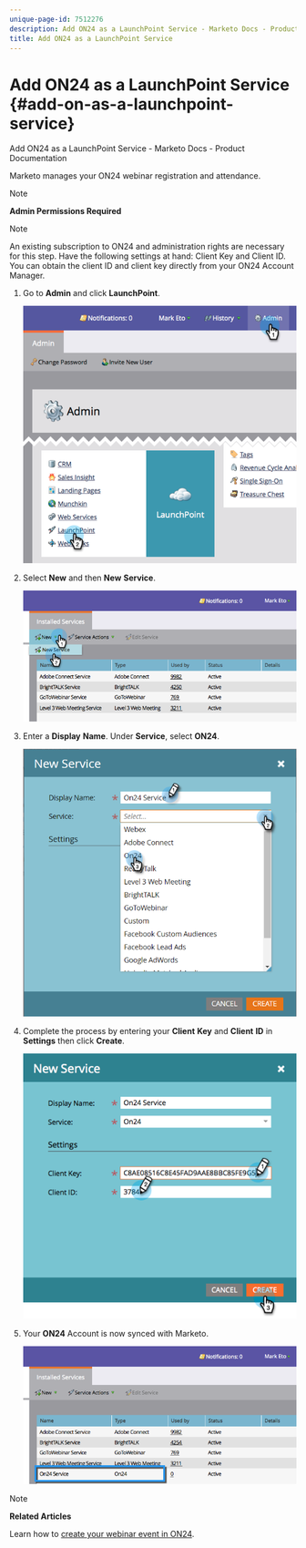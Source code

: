 ```yaml
---
unique-page-id: 7512276
description: Add ON24 as a LaunchPoint Service - Marketo Docs - Product Documentation
title: Add ON24 as a LaunchPoint Service
---
```


# Add ON24 as a LaunchPoint Service {#add-on-as-a-launchpoint-service}

Add ON24 as a LaunchPoint Service - Marketo Docs - Product Documentation

Marketo manages&nbsp;your ON24 webinar registration and attendance.

>[!NOTE]
>
>**Admin Permissions Required**

>[!NOTE]
>
>An existing subscription to ON24 and administration rights are necessary for this step. Have the following settings at hand: Client Key and Client ID. You can obtain the client ID and client key directly from your ON24 Account Manager.

1. Go to&nbsp;**Admin** and click&nbsp;**LaunchPoint**.

   ![](assets/image2015-4-23-10-3a15-3a50.png)

1. Select&nbsp;**New**&nbsp;and then&nbsp;**New** **Service**.

   ![](assets/on24-new-service.png)

1. Enter a&nbsp;**Display** **Name**.&nbsp;Under&nbsp;**Service**, select **ON24**.

   ![](assets/new-service-on24.png)

1. Complete the process by entering your **Client** **Key** and **Client** **ID** in **Settings** then click **Create**.

   ![](assets/image2015-4-24-18-3a48-3a29.png)

1. Your **ON24** Account is now synced with Marketo.&nbsp;

   ![](assets/on24.png)

>[!NOTE]
>
>**Related Articles**
>
>Learn how to [create your webinar event in ON24](../../../product-docs/demand-generation/events/create-an-event/create-an-event-with-the-marketo-on24-adapter/create-your-webinar-event-in-on24.md).


